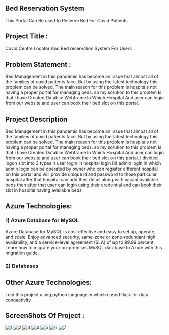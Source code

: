 
## Bed Reservation System
This Portal Can Be used to Reserve Bed For Covid Patients

## Project Title :
Covid Centre Locator And Bed reservation System For Users

## Problem Statement :
Bed Management in this pandemic has become an issue that almost all of the families of covid patients face. But by using the latest technology this problem can be solved, The main reason for this problem is hospitals not having a proper portal for managing beds. so my solution to this problem Is that i have Created Databse Webframe In Which Hospital And user can login from our website and user can book their bed slot on this portal. 

## Project Description
Bed Management in this pandemic has become an issue that almost all of the families of covid patients face. But by using the latest technology this problem can be solved, The main reason for this problem is hospitals not having a proper portal for managing beds. so my solution to this problem Is that i have Created Databse Webframe In Which Hospital And user can login from our website and user can book their bed slot on this portal. i divided logon slot into 3 types i) user login ii) hospital login iii) admin login in which admin login can be operated by owner who can register different hospital on this portal and will provide unique id and password to those particular hospital after that hospital can add their detail along with vacant available beds then after that user can login using their credential and can book their slot in hospital having available beds


## Azure Technologies:
### 1) Azure Database for MySQL
Azure Database for MySQL is cost effective and easy to set up, operate, and scale. Enjoy advanced security, same-zone or zone-redundant high availability, and a service-level agreement (SLA) of up to 99.99 percent. Learn how to migrate your on-premises MySQL database to Azure with this migration guide.

### 2) Databases

## Other Azure Technologies:
I did this project using python language in which i used flask for data connectivity 

## ScreenShots Of Project :


![1](https://user-images.githubusercontent.com/83352530/173005329-a7995503-b9b5-4b05-a670-4a5ca14493fa.png)
![2](https://user-images.githubusercontent.com/83352530/173005334-b9d766a1-5792-4461-a804-b6c052afc2c6.png)
![3](https://user-images.githubusercontent.com/83352530/173005338-487c2cd6-9968-4dd5-bd3a-39a3561752e5.png)
![4](https://user-images.githubusercontent.com/83352530/173005315-8f1c0edc-bdb2-4d41-8c66-413c41d1c777.png)
![5](https://user-images.githubusercontent.com/83352530/173005326-7c25eb29-ec2c-43a9-ae7e-5e9b5aa4a125.png)
![6](https://user-images.githubusercontent.com/83352530/173045322-615924ae-c366-43fc-8c7c-750a1f282ac0.png)
![7](https://user-images.githubusercontent.com/83352530/173045312-db7b0b1d-51e2-4999-8060-eeba66eafcdd.png)

